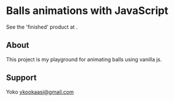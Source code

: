 # Balls animations with JavaScript

See the 'finished' product at <link is coming>.

## About

This project is my playground for animating balls using vanilla js.

## Support

Yoko ykookaasi@gmail.com

